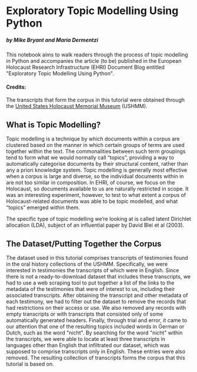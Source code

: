 # Exploratory Topic Modelling Using Python
##### by Mike Bryant and Maria Dermentzi 

This notebook aims to walk readers through the process of topic modelling in Python and accompanies the article (to be) published in the European Holocaust Research Infrastructure (EHRI) Document Blog entitled "Exploratory Topic Modelling Using Python".

#### Credits:
The transcripts that form the corpus in this tutorial were obtained through the [United States Holocaust Memorial Museum](https://www.ushmm.org/) (USHMM).

## What is Topic Modelling?
Topic modelling is a technique by which documents within a corpus are clustered based on the manner in which certain groups of terms are used together within the text. The commonalities between such term groupings tend to form what we would normally call “topics”, providing a way to automatically categorise documents by their structural content, rather than any a priori knowledge system. Topic modelling is generally most effective when a corpus is large and diverse, so the individual documents within in are not too similar in composition. In EHRI, of course, we focus on the Holocaust, so documents available to us are naturally restricted in scope. It was an interesting experiment, however, to test to what extent a corpus of Holocaust-related documents was able to be topic modelled, and what “topics” emerged within them.

The specific type of topic modelling we’re looking at is called latent Dirichlet allocation (LDA), subject of an influential paper by David Blei et al (2003).

## The Dataset/Putting Together the Corpus
The dataset used in this tutorial comprises transcripts of testimonies found in the oral history collections of the USHMM. Specifically, we were interested in testimonies the transcripts of which were in English. Since there is not a ready-to-download dataset that includes these transcripts, we had to use a web scraping tool to put together a list of the links to the metadata of the testimonies that were of interest to us, including their associated transcripts. After obtaining the transcript and other metadata of each testimony, we had to filter out the dataset to remove the records that had restrictions on their access or use. We also removed any records with empty transcripts or with transcripts that consisted only of some automatically generated headers. Finally, through trial and error, it came to our attention that one of the resulting topics included words in German or Dutch, such as the word "nicht". By searching for the word "nicht" within the transcripts, we were able to locate at least three transcripts in languages other than English that infiltrated our dataset, which was supposed to comprise transcripts only in English. These entries were also removed. The resulting collection of transcripts forms the corpus that this tutorial is based on.